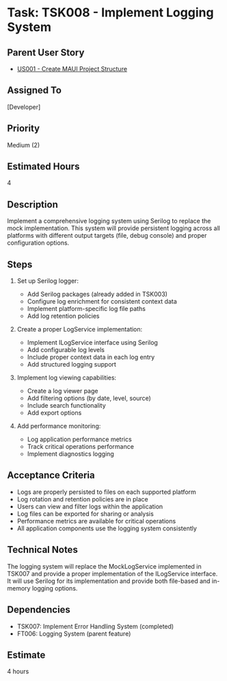 # Task: TSK008 - Implement Logging System

## Parent User Story

- [US001 - Create MAUI Project Structure](US001-Create-MAUI-Project.md)

## Assigned To

[Developer]

## Priority

Medium (2)

## Estimated Hours

4

## Description

Implement a comprehensive logging system using Serilog to replace the mock implementation. This system will provide persistent logging across all platforms with different output targets (file, debug console) and proper configuration options.

## Steps

1. Set up Serilog logger:
   - Add Serilog packages (already added in TSK003)
   - Configure log enrichment for consistent context data
   - Implement platform-specific log file paths
   - Add log retention policies

2. Create a proper LogService implementation:
   - Implement ILogService interface using Serilog
   - Add configurable log levels
   - Include proper context data in each log entry
   - Add structured logging support

3. Implement log viewing capabilities:
   - Create a log viewer page
   - Add filtering options (by date, level, source)
   - Include search functionality
   - Add export options

4. Add performance monitoring:
   - Log application performance metrics
   - Track critical operations performance
   - Implement diagnostics logging

## Acceptance Criteria

- Logs are properly persisted to files on each supported platform
- Log rotation and retention policies are in place
- Users can view and filter logs within the application
- Log files can be exported for sharing or analysis
- Performance metrics are available for critical operations
- All application components use the logging system consistently

## Technical Notes

The logging system will replace the MockLogService implemented in TSK007 and provide a proper implementation of the ILogService interface. It will use Serilog for its implementation and provide both file-based and in-memory logging options.

## Dependencies

- TSK007: Implement Error Handling System (completed)
- FT006: Logging System (parent feature)

## Estimate

4 hours
